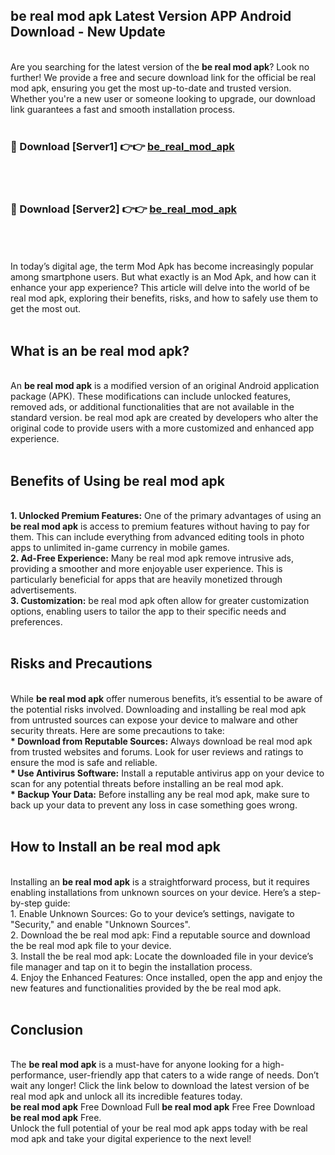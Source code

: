 ## be real mod apk Latest Version APP Android Download - New Update
<br>
Are you searching for the latest version of the <strong>be real mod apk</strong>? Look no further! We provide a free and secure download link for the official be real mod apk, ensuring you get the most up-to-date and trusted version. Whether you're a new user or someone looking to upgrade, our download link guarantees a fast and smooth installation process.
<br>
<br>
<h3>🔴 Download [Server1] 👉👉 <a href="https://modyolo.store/be+real+mod+apk">be_real_mod_apk</a></h3><br>
<br>
<h3>🔴 Download [Server2] 👉👉 <a href="https://modyolo.store/be+real+mod+apk">be_real_mod_apk</a></h3><br>
<br>
<br>
In today’s digital age, the term Mod Apk has become increasingly popular among smartphone users. But what exactly is an Mod Apk, and how can it enhance your app experience? This article will delve into the world of be real mod apk, exploring their benefits, risks, and how to safely use them to get the most out.
<br>
<br>
<h2>What is an be real mod apk?</h2>
<br>
An <strong>be real mod apk</strong> is a modified version of an original Android application package (APK). These modifications can include unlocked features, removed ads, or additional functionalities that are not available in the standard version. be real mod apk are created by developers who alter the original code to provide users with a more customized and enhanced app experience.
<br>
<br>
<h2>Benefits of Using be real mod apk</h2>
<br>
<strong> 1. Unlocked Premium Features:</strong> One of the primary advantages of using an <strong>be real mod apk</strong> is access to premium features without having to pay for them. This can include everything from advanced editing tools in photo apps to unlimited in-game currency in mobile games.
<br>
<strong> 2. Ad-Free Experience:</strong> Many be real mod apk remove intrusive ads, providing a smoother and more enjoyable user experience. This is particularly beneficial for apps that are heavily monetized through advertisements.
<br>
<strong> 3. Customization:</strong> be real mod apk often allow for greater customization options, enabling users to tailor the app to their specific needs and preferences.
<br>
<br>
<h2>Risks and Precautions</h2>
<br>
While <strong>be real mod apk</strong> offer numerous benefits, it’s essential to be aware of the potential risks involved. Downloading and installing be real mod apk from untrusted sources can expose your device to malware and other security threats. Here are some precautions to take:
<br>
<strong> * Download from Reputable Sources:</strong> Always download be real mod apk from trusted websites and forums. Look for user reviews and ratings to ensure the mod is safe and reliable.
<br>
<strong> * Use Antivirus Software:</strong> Install a reputable antivirus app on your device to scan for any potential threats before installing an be real mod apk.
<br>
<strong> * Backup Your Data:</strong> Before installing any be real mod apk, make sure to back up your data to prevent any loss in case something goes wrong.
<br>
<br>
<h2>How to Install an be real mod apk</h2>
<br>
Installing an <strong>be real mod apk</strong> is a straightforward process, but it requires enabling installations from unknown sources on your device. Here’s a step-by-step guide:
<br>
 1. Enable Unknown Sources: Go to your device’s settings, navigate to "Security," and enable "Unknown Sources".
<br>
 2. Download the be real mod apk: Find a reputable source and download the be real mod apk file to your device.
<br>
 3. Install the be real mod apk: Locate the downloaded file in your device’s file manager and tap on it to begin the installation process.
<br>
 4. Enjoy the Enhanced Features: Once installed, open the app and enjoy the new features and functionalities provided by the be real mod apk.
<br>
<br>
<h2><strong>Conclusion</strong></h2>
<br>
The <strong>be real mod apk</strong> is a must-have for anyone looking for a high-performance, user-friendly app that caters to a wide range of needs. Don’t wait any longer! Click the link below to download the latest version of be real mod apk and unlock all its incredible features today.
<br>
<strong>be real mod apk</strong> Free Download Full <strong>be real mod apk</strong> Free Free Download <strong>be real mod apk</strong> Free.
<br>
Unlock the full potential of your be real mod apk apps today with be real mod apk and take your digital experience to the next level!
